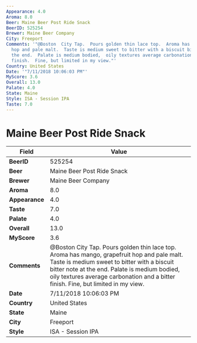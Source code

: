 ```yaml
---
Appearance: 4.0
Aroma: 8.0
Beer: Maine Beer Post Ride Snack
BeerID: 525254
Brewer: Maine Beer Company
City: Freeport
Comments: '"@Boston  City Tap.  Pours golden thin lace top.  Aroma has mango, grapefruit
  hop and pale malt.  Taste is medium sweet to bitter with a biscuit bitter note at
  the end.  Palate is medium bodied,  oily textures average carbonation and a bitter
  finish.  Fine, but limited in my view."'
Country: United States
Date: '"7/11/2018 10:06:03 PM"'
MyScore: 3.6
Overall: 13.0
Palate: 4.0
State: Maine
Style: ISA - Session IPA
Taste: 7.0
---
```


# Maine Beer Post Ride Snack

| Field         | Value |
|---------------|-------|
| **BeerID** | 525254 |
| **Beer** | Maine Beer Post Ride Snack |
| **Brewer** | Maine Beer Company |
| **Aroma** | 8.0 |
| **Appearance** | 4.0 |
| **Taste** | 7.0 |
| **Palate** | 4.0 |
| **Overall** | 13.0 |
| **MyScore** | 3.6 |
| **Comments** | @Boston  City Tap.  Pours golden thin lace top.  Aroma has mango, grapefruit hop and pale malt.  Taste is medium sweet to bitter with a biscuit bitter note at the end.  Palate is medium bodied,  oily textures average carbonation and a bitter finish.  Fine, but limited in my view. |
| **Date** | 7/11/2018 10:06:03 PM |
| **Country** | United States |
| **State** | Maine |
| **City** | Freeport |
| **Style** | ISA - Session IPA |
